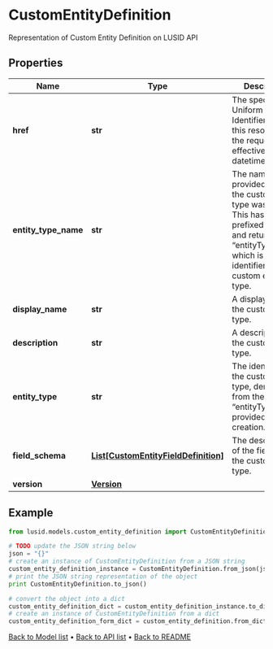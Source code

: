# CustomEntityDefinition

Representation of Custom Entity Definition on LUSID API

## Properties
Name | Type | Description | Notes
------------ | ------------- | ------------- | -------------
**href** | **str** | The specific Uniform Resource Identifier (URI) for this resource at the requested effective and asAt datetime. | [optional] 
**entity_type_name** | **str** | The name provided when the custom entity type was created. This has been prefixed with “~” and returned as “entityType”, which is the identifier for the custom entity type. | 
**display_name** | **str** | A display label for the custom entity type. | 
**description** | **str** | A description for the custom entity type. | [optional] 
**entity_type** | **str** | The identifier for the custom entity type, derived from the “entityTypeName” provided on creation. | 
**field_schema** | [**List[CustomEntityFieldDefinition]**](CustomEntityFieldDefinition.md) | The description of the fields on the custom entity type. | 
**version** | [**Version**](Version.md) |  | 

## Example

```python
from lusid.models.custom_entity_definition import CustomEntityDefinition

# TODO update the JSON string below
json = "{}"
# create an instance of CustomEntityDefinition from a JSON string
custom_entity_definition_instance = CustomEntityDefinition.from_json(json)
# print the JSON string representation of the object
print CustomEntityDefinition.to_json()

# convert the object into a dict
custom_entity_definition_dict = custom_entity_definition_instance.to_dict()
# create an instance of CustomEntityDefinition from a dict
custom_entity_definition_form_dict = custom_entity_definition.from_dict(custom_entity_definition_dict)
```
[Back to Model list](../README.md#documentation-for-models) &#8226; [Back to API list](../README.md#documentation-for-api-endpoints) &#8226; [Back to README](../README.md)


